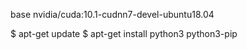 
base nvidia/cuda:10.1-cudnn7-devel-ubuntu18.04

$ apt-get update
$ apt-get install python3 python3-pip

